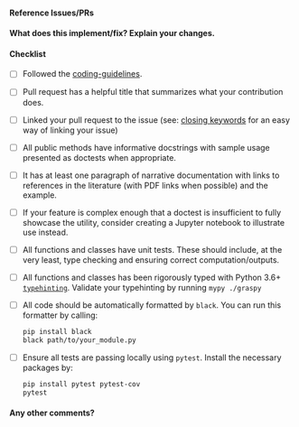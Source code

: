 <!--
Thanks for contributing a pull request! Please ensure you have taken a look at
the contribution guidelines: https://github.com/neurodata/graspy/blob/master/CONTRIBUTING.md#pull-request-checklist
-->

#### Reference Issues/PRs
<!--
Example: Fixes #1234. See also #3456.
Please use keywords (e.g., Fixes) to create link to the issues or pull requests
you resolved, so that they will automatically be closed when your pull request
is merged. See https://github.com/blog/1506-closing-issues-via-pull-requests
-->


#### What does this implement/fix? Explain your changes.


#### Checklist

- [ ] Followed the [coding-guidelines](#guidelines).
- [ ] Pull request has a helpful title that summarizes what your contribution does.
- [ ] Linked your pull request to the issue (see: [closing keywords](https://docs.github.com/en/free-pro-team@latest/github/managing-your-work-on-github/linking-a-pull-request-to-an-issue) for an easy way of linking your issue)
- [ ] All public methods have informative docstrings with sample usage presented as doctests when appropriate.
- [ ] It has at least one paragraph of narrative documentation with links to references in the literature (with PDF links when possible) and the example.
- [ ] If your feature is complex enough that a doctest is insufficient to fully showcase the utility, consider creating a Jupyter notebook to illustrate use instead.
- [ ] All functions and classes have unit tests. These should include, at the very least, type checking and ensuring correct computation/outputs.
- [ ] All functions and classes has been rigorously typed with Python 3.6+ 
  [`typehinting`](https://docs.python.org/3/library/typing.html). Validate your typehinting by running `mypy ./graspy`
- [ ] All code should be automatically formatted by `black`. You can run this formatter by calling:
  ```bash
  pip install black
  black path/to/your_module.py
  ```
- [ ] Ensure all tests are passing locally using `pytest`. Install the necessary
  packages by: 

  ```bash
  pip install pytest pytest-cov
  pytest
  ```

#### Any other comments?

